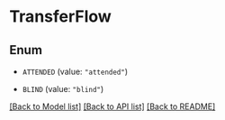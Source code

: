 # TransferFlow

## Enum

* `ATTENDED` (value: `"attended"`)

* `BLIND` (value: `"blind"`)

[[Back to Model list]](../README.md#documentation-for-models) [[Back to API list]](../README.md#documentation-for-api-endpoints) [[Back to README]](../README.md)

